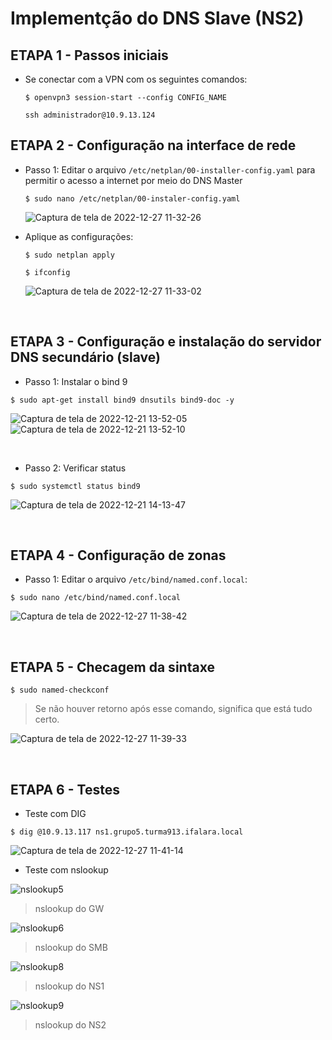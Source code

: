 # Implementção do DNS Slave (NS2)


## ETAPA 1 - Passos iniciais

* Se conectar com a VPN com os seguintes comandos:
  
  ```$ openvpn3 session-start --config CONFIG_NAME```
  
  ```ssh administrador@10.9.13.124```
  
## ETAPA 2 - Configuração na interface de rede
  
 * Passo 1: Editar o arquivo ```/etc/netplan/00-installer-config.yaml``` para permitir o acesso a internet por meio do DNS Master
  
   ```$ sudo nano /etc/netplan/00-instaler-config.yaml```
   
   ![Captura de tela de 2022-12-27 11-32-26](https://user-images.githubusercontent.com/103398796/210071227-551e4547-956e-4119-aa5b-51de542d1dbc.PNG)
   
   
  * Aplique as configurações:
  
    ```$ sudo netplan apply```

    ```$ ifconfig```  
    
    ![Captura de tela de 2022-12-27 11-33-02](https://user-images.githubusercontent.com/103398796/210071260-7b5ad40d-afc0-45bd-9387-de61fbace72e.PNG)
    
    &nbsp;
   
## ETAPA 3 - Configuração e instalação do servidor DNS secundário (slave)

* Passo 1: Instalar o bind 9

```$ sudo apt-get install bind9 dnsutils bind9-doc -y```

![Captura de tela de 2022-12-21 13-52-05](https://user-images.githubusercontent.com/103398796/210071216-9ad7ffa9-223a-47e2-bbbd-e39712a934d1.PNG)
![Captura de tela de 2022-12-21 13-52-10](https://user-images.githubusercontent.com/103398796/210071223-1c6eaa81-d05e-4b9c-89ec-12246be93830.PNG)

&nbsp;

* Passo 2: Verificar status

```$ sudo systemctl status bind9```

![Captura de tela de 2022-12-21 14-13-47](https://user-images.githubusercontent.com/103398796/210071243-1e5a6ca9-c837-427e-873c-bf02e3e218a2.PNG)

&nbsp;

## ETAPA 4 - Configuração de zonas

* Passo 1: Editar o arquivo ```/etc/bind/named.conf.local```: 

```$ sudo nano /etc/bind/named.conf.local```

![Captura de tela de 2022-12-27 11-38-42](https://user-images.githubusercontent.com/103398796/210071270-885e07ec-bb58-4c78-870e-b697c34b6829.PNG)

&nbsp;

## ETAPA 5 - Checagem da sintaxe

```$ sudo named-checkconf```

> Se não houver retorno após esse comando, significa que está tudo certo.

![Captura de tela de 2022-12-27 11-39-33](https://user-images.githubusercontent.com/103398796/210071277-81266773-a60e-4b51-8207-fec5e8600e68.PNG)

&nbsp;

## ETAPA 6 - Testes

* Teste com DIG

```$ dig @10.9.13.117 ns1.grupo5.turma913.ifalara.local```

![Captura de tela de 2022-12-27 11-41-14](https://user-images.githubusercontent.com/103398796/210071282-3a491fbd-6561-418b-bdfc-cd69462a1e1e.PNG)

* Teste com nslookup

![nslookup5](https://user-images.githubusercontent.com/103398796/210071899-8fc973d1-5b39-4653-8939-c3bf61cf1f18.png)

> nslookup do GW

![nslookup6](https://user-images.githubusercontent.com/103398796/210071902-7e87f817-c847-489d-9e69-70dcc33d4a51.png)

> nslookup do SMB

![nslookup8](https://user-images.githubusercontent.com/103398796/210071908-164f1c32-6a63-4774-803b-b0ecd7f42237.png)

> nslookup do NS1

![nslookup9](https://user-images.githubusercontent.com/103398796/210071928-2e35829d-0415-4a2c-9647-5ed8290216fe.png)

> nslookup do NS2


